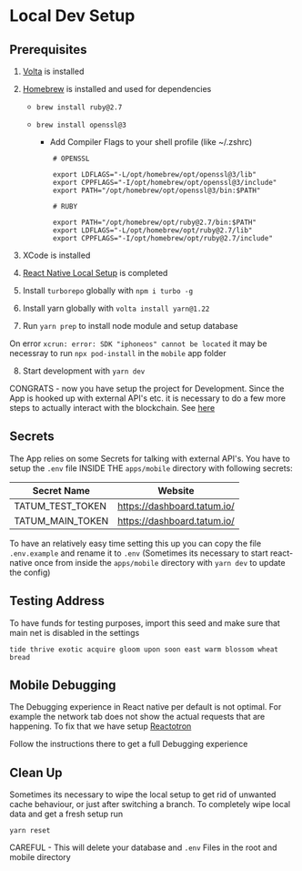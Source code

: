 # Local Dev Setup

## Prerequisites

1. [Volta](https://volta.sh/) is installed
2. [Homebrew](https://brew.sh/index_de) is installed and used for dependencies

   - `brew install ruby@2.7`
   - `brew install openssl@3`

     - Add Compiler Flags to your shell profile (like ~/.zshrc)

     ```
         # OPENSSL

         export LDFLAGS="-L/opt/homebrew/opt/openssl@3/lib"
         export CPPFLAGS="-I/opt/homebrew/opt/openssl@3/include"
         export PATH="/opt/homebrew/opt/openssl@3/bin:$PATH"

         # RUBY

         export PATH="/opt/homebrew/opt/ruby@2.7/bin:$PATH"
         export LDFLAGS="-L/opt/homebrew/opt/ruby@2.7/lib"
         export CPPFLAGS="-I/opt/homebrew/opt/ruby@2.7/include"
     ```

3. XCode is installed
4. [React Native Local Setup](https://reactnative.dev/docs/environment-setup?guide=native) is completed
5. Install `turborepo` globally with `npm i turbo -g`
6. Install yarn globally with `volta install yarn@1.22`
7. Run `yarn prep` to install node module and setup database

On error `xcrun: error: SDK "iphoneos" cannot be located` it may be necessray to run `npx pod-install` in the `mobile` app folder

8. Start development with `yarn dev`

CONGRATS - now you have setup the project for Development.
Since the App is hooked up with external API's etc. it is necessary to do a few more steps to actually interact with the blockchain. See [here](#secrets)

## Secrets

The App relies on some Secrets for talking with external API's. You have to setup the `.env` file INSIDE THE `apps/mobile` directory with following secrets:

| Secret Name      | Website                     |
| ---------------- | --------------------------- |
| TATUM_TEST_TOKEN | https://dashboard.tatum.io/ |
| TATUM_MAIN_TOKEN | https://dashboard.tatum.io/ |

To have an relatively easy time setting this up you can copy the file `.env.example` and rename it to `.env`
(Sometimes its necessary to start react-native once from inside the `apps/mobile` directory with `yarn dev` to update the config)

## Testing Address

To have funds for testing purposes, import this seed and make sure that main net is disabled in the settings

`tide thrive exotic acquire gloom upon soon east warm blossom wheat bread`

## Mobile Debugging

The Debugging experience in React native per default is not optimal. For example the network tab does not show the actual requests
that are happening. To fix that we have setup [Reactotron](https://github.com/infinitered/reactotron)

Follow the instructions there to get a full Debugging experience

## Clean Up

Sometimes its necessary to wipe the local setup to get rid of unwanted cache behaviour, or just after switching a branch.
To completely wipe local data and get a fresh setup run

`yarn reset`

CAREFUL - This will delete your database and `.env` Files in the root and mobile directory
